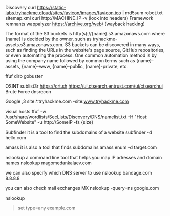 Discovery
curl https://static-labs.tryhackme.cloud/sites/favicon/images/favicon.ico | md5sum
robot.txt
sitemap.xml
curl http://MACHINE_IP -v (look into headers)
Framework remnants
wappalyzer
https://archive.org/web/ (wayback hacking)

The format of the S3 buckets is http(s)://{name}.s3.amazonaws.com where {name} is decided by the owner, such as tryhackme-assets.s3.amazonaws.com. S3 buckets can be discovered in many ways, such as finding the URLs in the website's page source, GitHub repositories, or even automating the process. One common automation method is by using the company name followed by common terms such as {name}-assets, {name}-www, {name}-public, {name}-private, etc.

ffuf dirb gobuster

OSINT
sublist3r
https://crt.sh
https://ui.ctsearch.entrust.com/ui/ctsearchui
Brute Force
dnsrecon

Google ,3
site:*.tryhackme.com -site:www.tryhackme.com

visual hosts
ffuf -w /usr/share/wordlists/SecLists/Discovery/DNS/namelist.txt -H "Host: SomeWebsite" -u http://SomeIP -fs {size}

Subfinder
it is a tool to find the subdomains of a website
subfinder -d hello.com

amass
it is also a tool that finds subdomains
amass enum -d target.com

nslookup
a command line tool that helps you map IP adresses and domain names
nslookup magomedankalaev.com

we can also specify which DNS server to use
nslookup bandage.com 8.8.8.8

you can also check mail exchanges MX
nslookup -query=ns google.com


nslookup
> set type=any 
> example.com